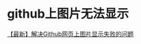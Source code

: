 # github上图片无法显示

[【最新】解决Github网页上图片显示失败的问题](https://blog.csdn.net/qq_38232598/article/details/91346392)